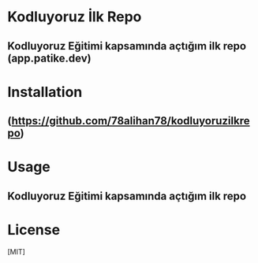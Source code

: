 # Kodluyoruz İlk Repo
Kodluyoruz Eğitimi kapsamında açtığım ilk repo (app.patike.dev)
------------------------------------------------------------------------------------------------
# Installation
(https://github.com/78alihan78/kodluyoruzilkrepo)
------------------------------------------------------------------------------------------------
# Usage
Kodluyoruz Eğitimi kapsamında açtığım ilk repo
------------
# License
[MIT]